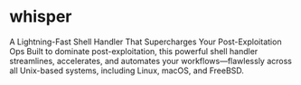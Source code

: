 # whisper
A Lightning-Fast Shell Handler That Supercharges Your Post-Exploitation Ops Built to dominate post-exploitation, this powerful shell handler streamlines, accelerates, and automates your workflows—flawlessly across all Unix-based systems, including Linux, macOS, and FreeBSD.
